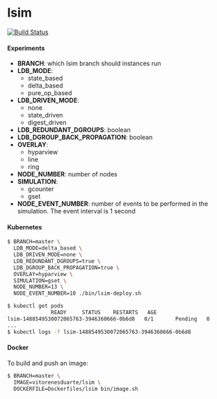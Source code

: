 # lsim

[![Build Status](https://travis-ci.org/vitorenesduarte/lsim.svg?branch=master)](https://travis-ci.org/vitorenesduarte/lsim/)


#### Experiments

- __BRANCH__: which lsim branch should instances run
- __LDB_MODE__:
  - state_based
  - delta_based
  - pure_op_based
- __LDB_DRIVEN_MODE__:
  - none
  - state_driven
  - digest_driven
- __LDB_REDUNDANT_DGROUPS__: boolean
- __LDB_DGROUP_BACK_PROPAGATION__: boolean
- __OVERLAY__:
  - hyparview
  - line
  - ring
- __NODE_NUMBER__: number of nodes
- __SIMULATION__:
  - gcounter
  - gset
- __NODE_EVENT_NUMBER__: number of events to be performed in
the simulation. The event interval is 1 second


#### Kubernetes

```bash
$ BRANCH=master \
  LDB_MODE=delta_based \
  LDB_DRIVEN_MODE=none \
  LDB_REDUNDANT_DGROUPS=true \
  LDB_DGROUP_BACK_PROPAGATION=true \
  OVERLAY=hyparview \
  SIMULATION=gset \
  NODE_NUMBER=13 \
  NODE_EVENT_NUMBER=10 ./bin/lsim-deploy.sh
```

```bash
$ kubectl get pods
              READY     STATUS    RESTARTS   AGE
lsim-1488549530072065763-3946360666-0b6d8   0/1       Pending   0
...
$ kubectl logs -f lsim-1488549530072065763-3946360666-0b6d8
```


#### Docker
To build and push an image:

```bash
$ BRANCH=master \
  IMAGE=vitorenesduarte/lsim \
  DOCKERFILE=Dockerfiles/lsim bin/image.sh
```
